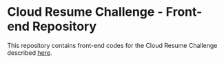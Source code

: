 # Cloud Resume Challenge - Front-end Repository

This repository contains front-end codes for the Cloud Resume Challenge described [here](https://cloudresumechallenge.dev/instructions/).


